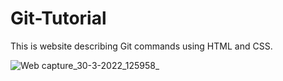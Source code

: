 # Git-Tutorial
This is website describing Git commands using HTML and CSS.



![Web capture_30-3-2022_125958_](https://user-images.githubusercontent.com/71166016/160781892-22ddfa3e-48fc-46ea-bf58-15ec91dcd320.jpeg)
